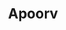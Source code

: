 ---
authors:
- apoorv
bio: Manages Data at Partnerships at CivicDataLab
title: Apoorv
email: "apoorv@civicdatalab.in"
name: Apoorv Anand
organizations:
- name: CivicDataLab
  url: "https://civicdatalab.in"
role: Data Strategist
social:
- icon: home
  icon_pack: fas
  link: https://behindbars.netlify.com
- icon: twitter
  icon_pack: fab
  link: https://twitter.com/apo_orv
- icon: github
  icon_pack: fab
  link: https://github.com/apoorv74
superuser: true
user_groups:
- CivicDataLab
---